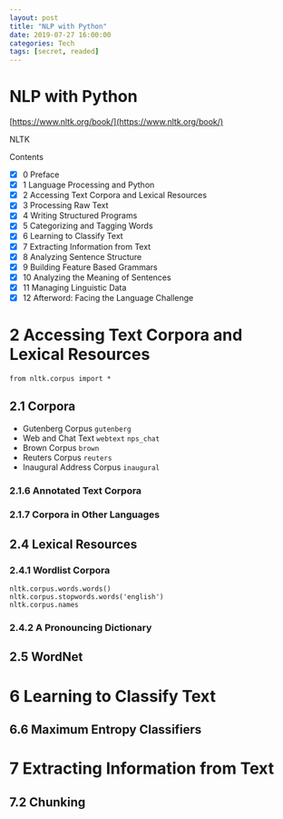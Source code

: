 ```yaml
---
layout: post
title: "NLP with Python"
date: 2019-07-27 16:00:00
categories: Tech
tags: [secret, readed]
---
```


# NLP with Python

[https://www.nltk.org/book/](https://www.nltk.org/book/)

NLTK

Contents
  * [x] 0 Preface
  * [x] 1 Language Processing and Python
  * [x] 2 Accessing Text Corpora and Lexical Resources
  * [x] 3 Processing Raw Text
  * [x] 4 Writing Structured Programs
  * [x] 5 Categorizing and Tagging Words
  * [x] 6 Learning to Classify Text
  * [x] 7 Extracting Information from Text
  * [x] 8 Analyzing Sentence Structure
  * [x] 9 Building Feature Based Grammars
  * [x] 10 Analyzing the Meaning of Sentences
  * [x] 11 Managing Linguistic Data
  * [x] 12 Afterword: Facing the Language Challenge

# 2 Accessing Text Corpora and Lexical Resources

```
from nltk.corpus import *
```

## 2.1 Corpora
  * Gutenberg Corpus ```gutenberg```
  * Web and Chat Text ```webtext``` ```nps_chat```
  * Brown Corpus ```brown```
  * Reuters Corpus ```reuters```
  * Inaugural Address Corpus ```inaugural```

### 2.1.6 Annotated Text Corpora

### 2.1.7 Corpora in Other Languages

## 2.4 Lexical Resources

### 2.4.1 Wordlist Corpora

```
nltk.corpus.words.words()
nltk.corpus.stopwords.words('english')
nltk.corpus.names
```

### 2.4.2 A Pronouncing Dictionary

## 2.5 WordNet

# 6 Learning to Classify Text

## 6.6 Maximum Entropy Classifiers

# 7 Extracting Information from Text

## 7.2 Chunking
